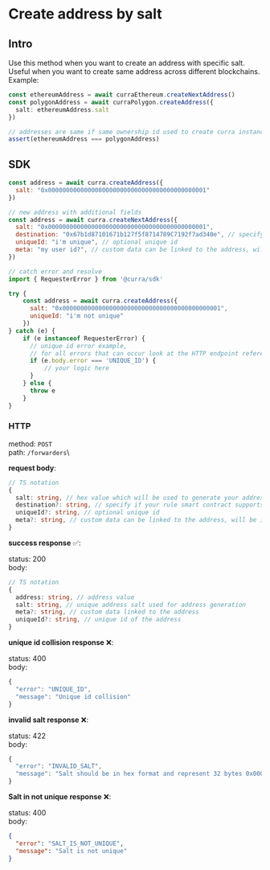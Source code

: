 # Create address by salt

## Intro

Use this method when you want to create an address with specific salt. Useful when you want to create same address across different blockchains. Example:

```ts
const ethereumAddress = await curraEthereum.createNextAddress()
const polygonAddress = await curraPolygon.createAddress({
  salt: ethereumAddress.salt
})

// addresses are same if same ownership id used to create curra instances on multiple blockchains
assert(ethereumAddress === polygonAddress)
```

## SDK

```js
const address = await curra.createAddress({
  salt: "0x00000000000000000000000000000000000000000001" 
})

// new address with additional fields
const address = await curra.createNextAddress({
  salt: "0x00000000000000000000000000000000000000000001",
  destination: "0x67b1d87101671b127f5f8714789C7192f7ad340e", // specify if your rule smart contract supports multiple destinations
  uniqueId: "i'm unique", // optional unique id 
  meta: "my user id?", // custom data can be linked to the address, will be included in  incomes webhooks
})

// catch error and resolve
import { RequesterError } from '@curra/sdk'

try {
	const address = await curra.createAddress({
	  salt: "0x00000000000000000000000000000000000000000001",
	  uniqueId: "i'm not unique"
	})
} catch (e) {
	if (e instanceof RequesterError) {
      // unique id error example,
      // for all errors that can occur look at the HTTP endpoint reference below
	  if (e.body.error === 'UNIQUE_ID') {
		  // your logic here
	  }	
	} else {
	  throw e
	}
}
```

### HTTP

method: `POST`\
path: `/forwarders`\

**request body**:
```ts
// TS notation
{
  salt: string, // hex value which will be used to generate your address, format: 0x00000000000000000000000000000000000000000000, 32 bytes
  destination?: string, // specify if your rule smart contract supports multiple destinations
  uniqueId?: string, // optional unique id 
  meta?: string, // custom data can be linked to the address, will be included in  incomes webhooks
}
```

**success response** ✅:

status: 200\
body:
```ts
// TS notation
{
  address: string, // address value
  salt: string, // unique address salt used for address generation
  meta?: string, // custom data linked to the address
  uniqueId?: string, // unique id of the address
}
```

**unique id collision response** ❌:

status: 400\
body:
```ts
{ 
  "error": "UNIQUE_ID", 
  "message": "Unique id collision" 
}
```

**invalid salt response** ❌:

status: 422\
body:
```ts
{ 
  "error": "INVALID_SALT", 
  "message": "Salt should be in hex format and represent 32 bytes 0x00000000000000000000000000000000000000000000" 
}
```

**Salt in not unique response** ❌:

status: 400\
body:
```json
{ 
  "error": "SALT_IS_NOT_UNIQUE",
  "message": "Salt is not unique"
}
```
